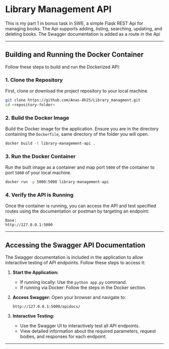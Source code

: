 
# Library Management API

This is my part 1 in bonus task in SWE, a simple Flask REST Api for managing books. The Api supports adding, listing, searching, updating, and deleting books. The Swagger documentation is added as a route in the Api

---

## Building and Running the Docker Container

Follow these steps to build and run the Dockerized API:

### 1. **Clone the Repository**
First, clone or download the project repository to your local machine.

```bash
git clone https://github.com/Anas-Ah25/Library_managment.git
cd <repository-folder>
```

### 2. **Build the Docker Image**
Build the Docker image for the application. Ensure you are in the directory containing the `Dockerfile`, same directory of the folder you will open.

```bash
docker build -t library-management-api .
```

### 3. **Run the Docker Container**
Run the built image as a container and map port `5000` of the container to port `5000` of your local machine.

```bash
docker run -p 5000:5000 library-management-api
```

### 4. **Verify the API is Running**
Once the container is running, you can access the API and test specified routes using the documentation or postman by targeting an endpoint:
```
Base:
http://127.0.0.1:5000

```

---

## Accessing the Swagger API Documentation

The Swagger documentation is included in the application to allow interactive testing of API endpoints. Follow these steps to access it:

1. **Start the Application:**
   - If running locally: Use the `python app.py` command.
   - If running via Docker: Follow the steps in the Docker section.

2. **Access Swagger:**
   Open your browser and navigate to:
   ```
   http://127.0.0.1:5000/apidocs/
   ```

3. **Interactive Testing:**
   - Use the Swagger UI to interactively test all API endpoints.
   - View detailed information about the required parameters, request bodies, and responses for each endpoint.
---
